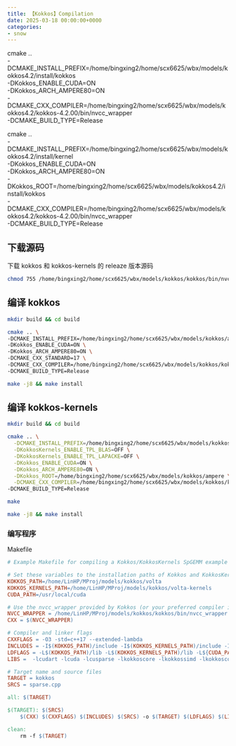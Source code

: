 ```yaml
---
title: 【Kokkos】Compilation
date: 2025-03-18 00:00:00+0000
categories: 
- snow
---
```


cmake .. \
-DCMAKE_INSTALL_PREFIX=/home/bingxing2/home/scx6625/wbx/models/kokkos4.2/install/kokkos \
-DKokkos_ENABLE_CUDA=ON \
-DKokkos_ARCH_AMPERE80=ON \
-DCMAKE_CXX_COMPILER=/home/bingxing2/home/scx6625/wbx/models/kokkos4.2/kokkos-4.2.00/bin/nvcc_wrapper \
-DCMAKE_BUILD_TYPE=Release

cmake .. \
  -DCMAKE_INSTALL_PREFIX=/home/bingxing2/home/scx6625/wbx/models/kokkos4.2/install/kernel \
  -DKokkos_ENABLE_CUDA=ON \
  -DKokkos_ARCH_AMPERE80=ON \
  -DKokkos_ROOT=/home/bingxing2/home/scx6625/wbx/models/kokkos4.2/install/kokkos \
  -DCMAKE_CXX_COMPILER=/home/bingxing2/home/scx6625/wbx/models/kokkos4.2/kokkos-4.2.00/bin/nvcc_wrapper \
-DCMAKE_BUILD_TYPE=Release

## 下载源码
下载 kokkos 和 kokkos-kernels 的 releaze 版本源码
```bash
chmod 755 /home/bingxing2/home/scx6625/wbx/models/kokkos/kokkos/bin/nvcc_wrapper
```
## 编译 kokkos
```bash
mkdir build && cd build

cmake .. \
-DCMAKE_INSTALL_PREFIX=/home/bingxing2/home/scx6625/wbx/models/kokkos/ampere \
-DKokkos_ENABLE_CUDA=ON \
-DKokkos_ARCH_AMPERE80=ON \
-DCMAKE_CXX_STANDARD=17 \
-DCMAKE_CXX_COMPILER=/home/bingxing2/home/scx6625/wbx/models/kokkos/kokkos/bin/nvcc_wrapper \
-DCMAKE_BUILD_TYPE=Release

make -j8 && make install
```
## 编译 kokkos-kernels
```bash
mkdir build && cd build

cmake .. \
  -DCMAKE_INSTALL_PREFIX=/home/bingxing2/home/scx6625/wbx/models/kokkos/ampere-kernels \
  -DKokkosKernels_ENABLE_TPL_BLAS=OFF \
  -DKokkosKernels_ENABLE_TPL_LAPACKE=OFF \
  -DKokkos_ENABLE_CUDA=ON \
  -DKokkos_ARCH_AMPERE80=ON \
  -DKokkos_ROOT=/home/bingxing2/home/scx6625/wbx/models/kokkos/ampere \
  -DCMAKE_CXX_COMPILER=/home/bingxing2/home/scx6625/wbx/models/kokkos/kokkos/bin/nvcc_wrapper \
-DCMAKE_BUILD_TYPE=Release

make

make -j8 && make install
```
### 编写程序
Makefile
```makefile
# Example Makefile for compiling a Kokkos/KokkosKernels SpGEMM example

# Set these variables to the installation paths of Kokkos and KokkosKernels
KOKKOS_PATH=/home/LinHP/MProj/models/kokkos/volta
KOKKOS_KERNELS_PATH=/home/LinHP/MProj/models/kokkos/volta-kernels
CUDA_PATH=/usr/local/cuda

# Use the nvcc_wrapper provided by Kokkos (or your preferred compiler if not using CUDA)
NVCC_WRAPPER = /home/LinHP/MProj/models/kokkos/kokkos/bin/nvcc_wrapper
CXX = $(NVCC_WRAPPER)

# Compiler and linker flags
CXXFLAGS = -O3 -std=c++17 --extended-lambda
INCLUDES = -I$(KOKKOS_PATH)/include -I$(KOKKOS_KERNELS_PATH)/include -I${CUDA_PATH}/include
LDFLAGS = -L$(KOKKOS_PATH)/lib -L$(KOKKOS_KERNELS_PATH)/lib -L${CUDA_PATH}/lib64 
LIBS =  -lcudart -lcuda -lcusparse -lkokkoscore -lkokkossimd -lkokkoscontainers -lkokkoskernels

# Target name and source files
TARGET = kokkos
SRCS = sparse.cpp

all: $(TARGET)

$(TARGET): $(SRCS)
    $(CXX) $(CXXFLAGS) $(INCLUDES) $(SRCS) -o $(TARGET) $(LDFLAGS) $(LIBS)

clean:
    rm -f $(TARGET)
```